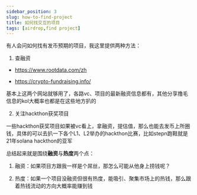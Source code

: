 ```yaml
---
sidebar_position: 3
slug: how-to-find-project
title: 如何找交互的项目
tags: [airdrop,find project]
---
```


有人会问如何找有发币预期的项目，我这里提供两种方法：

1. 查融资

- https://www.rootdata.com/zh

- https://crypto-fundraising.info/

基本上这两个网站就够用了，各路vc、项目的最新融资信息都有，其他分享撸毛信息的kol大概率也都是在这些地方扒的

2. 关注hackthon获奖项目

一些hackthon获奖项目如果被vc看上，拿融资，提估值，那么也能去发币上所圈钱，具体的可以去扒一下各个L1、L2举办的hackthon比赛，比如stepn跑鞋就是21年solana hackthon的亚军

总结起来就是围绕**融资**与**热度**两个点：

1. 融资：如果项目方跟我一样是个屌丝，那怎么可能从他身上捞钱呢？

2. 热度：如果一个项目没融资但很有热度，能吸引、聚集市场上的热钱，那么跟着热钱流动的方向大概率能赚到钱
